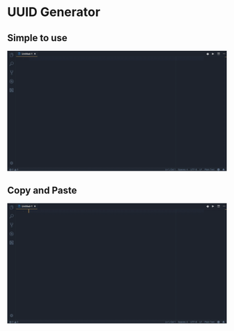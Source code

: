 # UUID Generator
## Simple to use
![](images/uuid.gif)
## Copy and Paste
![](images/uuid-copy-paste.gif)